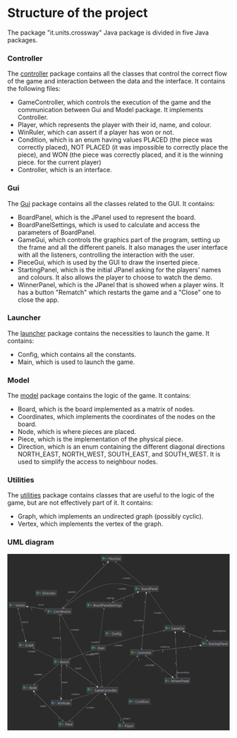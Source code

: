 # Structure of the project
The package "it.units.crossway" Java package is divided in five Java packages.

### Controller
The [controller](src/main/java/it/units/crossway/controller) package contains all the classes that control the
   correct flow of the game and interaction between the data and the interface.
It contains the following files:
* GameController, which controls the execution of the game and the communication
  between Gui and Model package. It implements Controller.
* Player, which represents the player with their id, name, and colour.
* WinRuler, which can assert if a player has won or not.
* Condition, which is an enum having values PLACED (the piece was
  correctly placed), NOT PLACED (it was impossible to correctly place the piece),
  and WON (the piece was correctly placed, and it is the winning piece.
  for the current player)
* Controller, which is an interface.

### Gui
The [Gui](src/main/java/it/units/crossway/gui) package contains all the classes related to the GUI.
   It contains:
* BoardPanel, which is the JPanel used to represent the board.
* BoardPanelSettings, which is used to calculate and access the parameters of BoardPanel.
* GameGui, which controls the graphics part of the program, setting up the frame and
  all the different panels. It also manages the user interface with all the listeners, controlling the
  interaction with the user.
* PieceGui, which is used by the GUI to draw the inserted piece.
* StartingPanel, which is the initial JPanel asking for the players' names
  and colours. It also allows the player to choose to watch the demo.
* WinnerPanel, which is the JPanel that is showed when a player wins. It
  has a button "Rematch" which restarts the game and a "Close" one to close the app.

### Launcher
The [launcher](src/main/java/it/units/crossway/launcher) package contains the necessities to launch the game.
   It contains:
* Config, which contains all the constants.
* Main, which is used to launch the game.

### Model
The [model](src/main/java/it/units/crossway/model) package contains the logic of the game. It contains:
* Board, which is the board implemented as a matrix of nodes.
* Coordinates, which implements the coordinates of the nodes on the
  board.
* Node, which is where pieces are placed.
* Piece, which is the implementation of the physical piece.
* Direction, which is an enum containing the different diagonal directions
  NORTH_EAST, NORTH_WEST, SOUTH_EAST, and SOUTH_WEST. It is used to simplify the
  access to neighbour nodes.

### Utilities
The [utilities](src/main/java/it/units/crossway/utilities) package contains classes that are useful to the logic of
   the game, but are not effectively part of it. It contains:
* Graph, which implements an undirected graph (possibly cyclic).
* Vertex, which implements the vertex of the graph.

### UML diagram
<p align="center">
  <img height="400" src="Pictures/crossway_general_diagram.png" alt="">
</p>